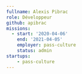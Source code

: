 ```yaml
---
fullname: Alexis Pibrac
role: Développeur
github: apibrac
missions:
  - start: '2020-04-06'
    end: '2021-04-05'
    employer: pass-culture
    status: admin
startups:
    - pass-culture
---
```

